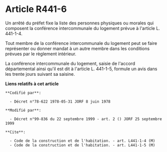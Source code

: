 # Article R441-6

Un arrêté du préfet fixe la liste des personnes physiques ou morales qui composent la conférence intercommunale du logement
prévue à l'article L. 441-1-4.

Tout membre de la conférence intercommunale du logement peut se faire représenter ou donner mandat à un autre membre dans les
conditions prévues par le règlement intérieur.

La conférence intercommunale du logement, saisie de l'accord départemental ainsi qu'il est dit à l'article L. 441-1-5,
formule un avis dans les trente jours suivant sa saisine.

**Liens relatifs à cet article**

	**Codifié par**:

	  - Décret n°78-622 1978-05-31 JORF 8 juin 1978

	**Modifié par**:

	  - Décret n°99-836 du 22 septembre 1999 - art. 2 () JORF 25 septembre 1999

	**Cite**:

	  - Code de la construction et de l'habitation. - art. L441-1-4 (M)
	  - Code de la construction et de l'habitation. - art. L441-1-5 (M)
